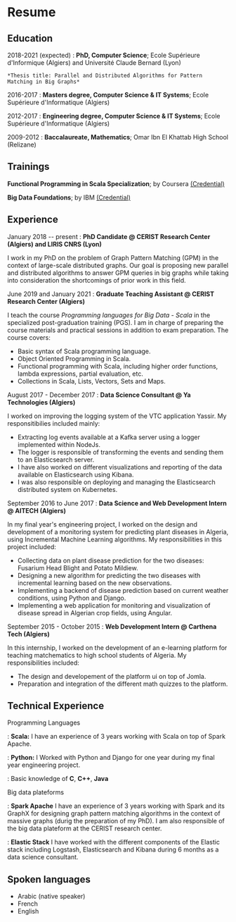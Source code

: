 # Resume

## Education

2018-2021 (expected)
:   **PhD, Computer Science**; Ecole Supérieure d'Informique (Algiers) and Université Claude Bernard (Lyon)

    *Thesis title: Parallel and Distributed Algorithms for Pattern Matching in Big Graphs*

2016-2017
:   **Masters degree, Computer Science & IT Systems**; Ecole Supérieure d'Informatique (Algiers)

2012-2017
:   **Engineering degree, Computer Science & IT Systems**; Ecole Supérieure d'Informatique (Algiers)

2009-2012
:   **Baccalaureate, Mathematics**; Omar Ibn El Khattab High School (Relizane)

## Trainings

**Functional Programming in Scala Specialization**; by Coursera [(Credential)](https://www.coursera.org/account/accomplishments/specialization/certificate/J5NVMSFADNYF)

**Big Data Foundations**; by IBM [(Credential)](https://www.youracclaim.com/badges/5e7d8d0b-f80e-4e70-a236-6d6e6f645023)


## Experience

January 2018 -- present
:  **PhD Candidate @ CERIST Research Center (Algiers) and LIRIS CNRS (Lyon)**

   I work in my PhD on the problem of Graph Pattern Matching (GPM) in the context of large-scale distributed graphs. Our goal is proposing new parallel and distributed algorithms to answer GPM queries in big graphs while taking into consideration the shortcomings of prior work in this field. 

June 2019 and January 2021
:  **Graduate Teaching Assistant @ CERIST Research Center (Algiers)**

   I teach the course *Programming languages for Big Data - Scala* in the specialized post-graduation training (PGS). I am in charge of preparing the course materials and practical sessions in addition to exam preparation. The course covers:

   * Basic syntax of Scala programming language.
   * Object Oriented Programming in Scala.
   * Functional programming with Scala, including higher order functions, lambda expressions, partial evaluation, etc.
   * Collections in Scala, Lists, Vectors, Sets and Maps.

August 2017 - December 2017
:  **Data Science Consultant @ Ya Technologies (Algiers)**

   I worked on improving the logging system of the VTC application Yassir. My responsitibilies included mainly: 
   * Extracting log events available at a Kafka server using a logger implemented within NodeJs. 
   * The logger is responsible of transforming the events and sending them to an Elasticsearch server.
   * I have also worked on different visualizations and reporting of the data available on Elasticsearch using Kibana.
   * I was also responsible on deploying and managing the Elasticsearch distributed system on Kubernetes.

September 2016 to June 2017
:  **Data Science and Web Development Intern @ AITECH (Algiers)**

   In my final year's engineering project, I worked on the design and development of a monitoring system for predicting plant diseases in Algeria, using Incremental Machine  Learning algorithms. My responsibilities in this project included: 
   * Collecting data on plant disease prediction for the two diseases: Fusarium Head Blight and Potato Mildiew.
   * Designing a new algorithm for predicting the two diseases with incremental learning based on the new observations.
   * Implementing a backend of disease prediction based on current weather conditions, using Python and Django.
   * Implementing a web application for monitoring and visualization of disease spread in Algerian crop fields, using Angular. 

September 2015 - October 2015
:  **Web Development Intern @ Carthena Tech (Algiers)**

   In this internship, I worked on the development of an e-learning platform for teaching matchematics to high school students of Algeria. My responsibilities included:
   * The design and developement of the platform ui on top of Jomla.
   * Preparation and integration of the different math quizzes to the platform.

## Technical Experience

Programming Languages

:   **Scala:** I have an experience of 3 years working with Scala on top of Spark Apache.

:   **Python:** I Worked with Python and Django for one year during my final year engineering project. 

:   Basic knowledge of **C**, **C++**, **Java**

Big data plateforms

:   **Spark Apache** I have an experience of 3 years working with Spark and its GraphX for designing graph pattern matching algorithms in the context of massive graphs (durig the preparation of my PhD). I am also responsible of the big data plateform at the CERIST research center.

:   **Elastic Stack** I have worked with the different components of the Elastic stack including Logstash, Elasticsearch and Kibana during 6 months as a data science consultant. 

## Spoken languages

* Arabic (native speaker)
* French
* English
